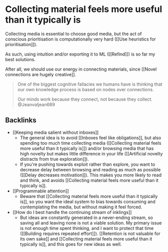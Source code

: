 # Collecting material feels more useful than it typically is
Collecting media is essential to choose good media, but the act of conscious prioritisation is computationally very hard ([[Use heuristics for prioritisation]]).

As such, using intuition and/or exporting it to ML ([[Refind]]) is so far my best solutions.

After all, we should use our energy in connecting materials, since [[Novel connections are hugely creative]].

> One of the biggest cognitive fallacies we humans have is thinking that our own knowledge process is based on nodes over connections.
>  
> Our minds work because they connect, not because they collect.
> @Jeanvaljean689

<!-- #p1 -->

## Backlinks
* [[Keeping media salient without inboxes]]
	* The general idea is to avoid [[Inboxes feel like obligations]], but also spending too much time collecting media ([[Collecting material feels more useful than it typically is]]) and/or browsing media that has high novelty but makes little difference in your life ([[Artificial novelty distracts from true exploration]]).
	* If you're pushing towards exploit rather than explore, you want to decrease delay between browsing and reading as much as possible ([[Delay decreases motivation]]). This makes you more likely to read and think, and avoids [[Collecting material feels more useful than it typically is]].
* [[Programmable attention]]
	* Beware that [[Collecting material feels more useful than it typically is]], so you want the ideal system to bias towards consuming and contemplating the media, but without making it feel forced.
* [[How do I best handle the continuing stream of inklings]]
	* But ideas are constantly generated in a never-ending stream, so saving all and leaving none is not a viable solution. My primary issue is not enough time spent thinking, and I want to protect that time ([[Building requires repeated effort]]). [[Retention is not valuable for its own sake]] and [[Collecting material feels more useful than it typically is]], and this goes for new ideas as well.

<!-- #Life -->

<!-- {BearID:89687F29-983F-443F-AFE4-07F5826E8815-15756-000013034698FAF3} -->
